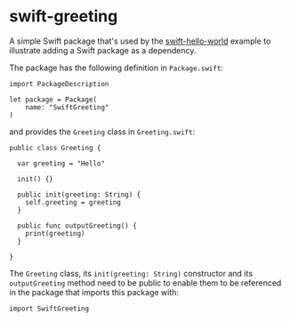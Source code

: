 # swift-greeting

A simple Swift package that's used by the [swift-hello-world](https://github.com/UsabilityEtc/swift-hello-world) example to illustrate adding a Swift package as a dependency.

The package has the following definition in `Package.swift`:

```
import PackageDescription

let package = Package(
    name: "SwiftGreeting"
)
```

and provides the `Greeting` class in `Greeting.swift`:

```
public class Greeting {

  var greeting = "Hello"

  init() {}

  public init(greeting: String) {
    self.greeting = greeting
  }

  public func outputGreeting() {
    print(greeting)
  }

}
```

The `Greeting` class, its `init(greeting: String)` constructor and its `outputGreeting` method need to be public to enable them to be referenced in the package that imports this package with:

```
import SwiftGreeting
```

